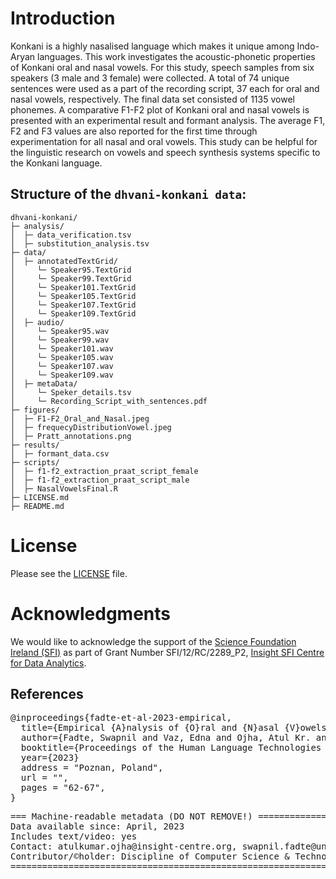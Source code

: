# Introduction
Konkani is a highly nasalised language which makes it unique among Indo-Aryan languages. This work investigates the acoustic-phonetic properties of Konkani oral and nasal vowels. For this study, speech samples from six speakers (3 male and 3 female) were collected. A total of 74 unique sentences were used as a part of the recording script, 37 each for oral and nasal vowels, respectively. The final data set consisted of 1135 vowel phonemes. A comparative F1-F2 plot of Konkani oral and nasal vowels is presented with an experimental result and formant analysis. The average F1, F2 and F3 values are also reported for the first time through experimentation for all nasal and oral vowels. This study can be helpful for the linguistic research on vowels and speech synthesis systems specific to the Konkani language.

## Structure of the `dhvani-konkani data`:
```
dhvani-konkani/
├─ analysis/
│  ├─ data_verification.tsv
│  ├─ substitution_analysis.tsv
├─ data/
│  ├─ annotatedTextGrid/
│     └─ Speaker95.TextGrid
│     └─ Speaker99.TextGrid
│     └─ Speaker101.TextGrid
│     └─ Speaker105.TextGrid
│     └─ Speaker107.TextGrid
│     └─ Speaker109.TextGrid
│  ├─ audio/
│     └─ Speaker95.wav
│     └─ Speaker99.wav
│     └─ Speaker101.wav
│     └─ Speaker105.wav
│     └─ Speaker107.wav
│     └─ Speaker109.wav
│  ├─ metaData/
│     └─ Speker_details.tsv
│     └─ Recording_Script_with_sentences.pdf
├─ figures/
│  ├─ F1-F2_Oral_and_Nasal.jpeg
│  ├─ frequecyDistributionVowel.jpeg
│  ├─ Pratt_annotations.png
├─ results/
│  ├─ formant_data.csv
├─ scripts/
│  ├─ f1-f2_extraction_praat_script_female
│  ├─ f1-f2_extraction_praat_script_male
│  ├─ NasalVowelsFinal.R
├─ LICENSE.md
├─ README.md
```
# License
Please see the [LICENSE](https://github.com/shashwatup9k/dhvani-konkani/blob/main/LICENSE) file.

# Acknowledgments
We would like to acknowledge the support of the [Science Foundation Ireland (SFI)](https://www.sfi.ie/) as part of Grant Number SFI/12/RC/2289_P2, [Insight SFI Centre for Data Analytics](https://www.insight-centre.org/).

## References
<pre>
@inproceedings{fadte-et-al-2023-empirical,
  title={Empirical {A}nalysis of {O}ral and {N}asal {V}owels of {K}onkani},
  author={Fadte, Swapnil and Vaz, Edna and Ojha, Atul Kr. and Karmali, Ramdas and Pawar, Jyoti D.},
  booktitle={Proceedings of the Human Language Technologies as a Challenge for Computer Science and Linguistics - 2023},
  year={2023}
  address = "Poznan, Poland",
  url = "",
  pages = "62-67",
}
</pre>

<pre>
=== Machine-readable metadata (DO NOT REMOVE!) =====================================================
Data available since: April, 2023
Includes text/video: yes
Contact: atulkumar.ojha@insight-centre.org, swapnil.fadte@unigoa.ac.in
Contributor/&copy;holder: Discipline of Computer Science & Technology, Goa Business School, Goa University, Insight SFI Research Centre for Data Analytics, Data Science Institute, University of Galway, Govt. College of Arts Science and Commerce Quepem, Goa
=======================================================================================================
</pre>

